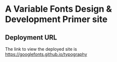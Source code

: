 # A Variable Fonts Design & Development Primer site

## Deployment URL
The link to view the deployed site is https://googlefonts.github.io/typography
